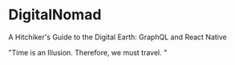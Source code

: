 # DigitalNomad
A Hitchiker's Guide to the Digital Earth: GraphQL and React Native


"Time is an Illusion. Therefore, we must travel. " 